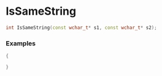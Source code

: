 # IsSameString

```cpp - C++
int IsSameString(const wchar_t* s1, const wchar_t* s2);
```

### Examples
```cpp - C++
{

}
```
